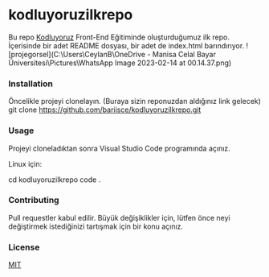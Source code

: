 # kodluyoruzilkrepo
Bu repo [Kodluyoruz](https://kodluyoruz.org/) Front-End Eğitiminde oluşturduğumuz ilk repo. İçerisinde bir adet README dosyası, bir adet de index.html barındırıyor.
![projegorsel](C:\Users\CeylanB\OneDrive - Manisa Celal Bayar Üniversitesi\Pictures\WhatsApp Image 2023-02-14 at 00.14.37.png)
### Installation
Öncelikle projeyi clonelayın. (Buraya sizin reponuzdan aldığınız link gelecek)
    git clone https://github.com/bariisce/kodluyoruzilkrepo.git
### Usage
Projeyi cloneladıktan sonra Visual Studio Code programında açınız.

Linux için:

cd kodluyoruzilkrepo
code .

### Contributing
Pull requestler kabul edilir. Büyük değişiklikler için, lütfen önce neyi değiştirmek istediğinizi tartışmak için bir konu açınız.

### License
[MIT](https://choosealicense.com/licenses/mit/)

